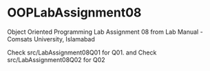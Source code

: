 # OOPLabAssignment08
Object Oriented Programming Lab Assignment 08 from Lab Manual - Comsats University, Islamabad

Check src/LabAssignment08Q01 for Q01.
and Check src/LabAssignment08Q02 for Q02
